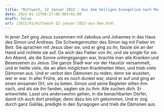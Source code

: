 ```yaml
---
title: 'Mittwoch, 12 Januar 2022 : Aus dem Heiligen Evangelium nach Markus - Mk 1,29-39.'
date: 2022-01-12T08:27:00.001+01:00
draft: false
url: /2022/01/mittwoch-12-januar-2022-aus-dem.html
---
```


In jener Zeit ging Jesus zusammen mit Jakobus und Johannes in das Haus des Simon und Andreas. Die Schwiegermutter des Simon lag mit Fieber im Bett. Sie sprachen mit Jesus über sie, und er ging zu ihr, fasste sie an der Hand und richtete sie auf. Da wich das Fieber von ihr, und sie sorgte für sie. Am Abend, als die Sonne untergegangen war, brachte man alle Kranken und Besessenen zu Jesus. Die ganze Stadt war vor der Haustür versammelt, und er heilte viele, die an allen möglichen Krankheiten litten, und trieb viele Dämonen aus. Und er verbot den Dämonen zu reden; denn sie wussten, wer er war. In aller Frühe, als es noch dunkel war, stand er auf und ging an einen einsamen Ort, um zu beten. Simon und seine Begleiter eilten ihm nach, und als sie ihn fanden, sagten sie zu ihm: Alle suchen dich. Er antwortete: Lasst uns anderswohin gehen, in die benachbarten Dörfer, damit ich auch dort predige; denn dazu bin ich gekommen. Und er zog durch ganz Galiläa, predigte in den Synagogen und trieb die Dämonen aus.
